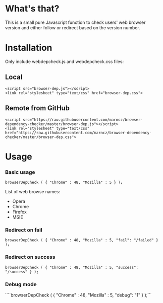 # What's that?

This is a small pure Javascript function to check users' web browser version and either follow or redirect based on the
version number. 


# Installation
Only include webdepcheck.js and webdepcheck.css files:

## Local
    <script src="browser-dep.js"></script>
    <link rel="stylesheet" type="text/css" href="browser-dep.css">

## Remote from GitHub
    <script src="https://raw.githubusercontent.com/marncz/browser-dependency-checker/master/browser-dep.js"></script>
    <link rel="stylesheet" type="text/css" href="https://raw.githubusercontent.com/marncz/browser-dependency-checker/master/browser-dep.css">



# Usage

### Basic usage
```browserDepCheck ( { "Chrome" : 48, "Mozilla" : 5 } );```


List of web browse names:

* Opera
* Chrome
* Firefox
* MSIE 

### Redirect on fail
```browserDepCheck ( { "Chrome" : 48, "Mozilla" : 5, "fail": "/failed" } );```

### Redirect on success
```browserDepCheck ( { "Chrome" : 48, "Mozilla" : 5, "success": "/success" } );```

### Debug mode
````browserDepCheck ( { "Chrome" : 48, "Mozilla" : 5, "debug": "1" } );```

